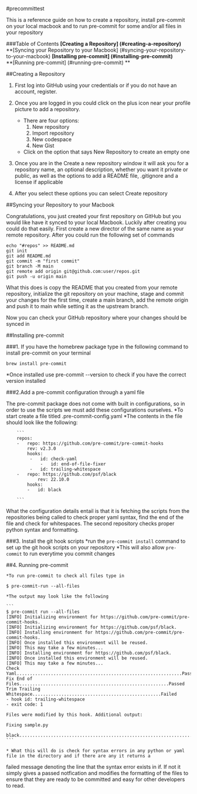 #precommittest

This is a reference guide on how to create a repository, install pre-commit on your local macbook
and to run pre-commit for some and/or all files in your repository


###Table of Contents
**[Creating a Repository] (#creating-a-repository)**<br>
**[Syncing your Repository to your Macbook] (#syncing-your-repository-to-your-macbook)
**[Installing pre-commit] (#installing-pre-commit)**<br>
**[Running pre-commit] (#running-pre-commit) **<br>


##Creating a Repository

1. First log into GitHub using your credentials or if you do not have an account, register.
2. Once you are logged in you could click on the plus icon near your profile picture to add a repository.
	* There are four options:
 		1. New repository
		2. Import repository
		3. New codespace
		4. New Gist
	* Click on the option that says New Repository to create an empty one

3. Once you are in the Create a new repository window it will ask you for a repository name, an optional description,
whether you want it private or public, as well as the options to add a README file, .gitignore and a license if applicable

4. After you select these options you can select Create repository

##Syncing your Repository to your Macbook

Congratulations, you just created your first repository on GitHub but you would like have it synced to your local Macbook. Luckily
after creating you could do that easily. First create a new director of the same name as your remote repository.
After you could run the following set of commands

```
echo "#repos" >> README.md
git init
git add README.md
git commit -m "first commit"
git branch -M main
git remote add origin git@github.com:user/repos.git
git push -u origin main

```

What this does is copy the README that you created from your remote repository, initialize the git repository on your machine,
stage and commit your changes for the first time, create a main branch, add the remote origin and push it to main while
setting it as the upstream branch.


Now you can check your GitHub repository where your changes should be synced in


##Installing pre-commit

###1. If you have the homebrew package type in the following command to install pre-commit on your terminal

```
brew install pre-commit

```

*Once installed use pre-commit --version to check if you have the correct version installed

###2.Add a pre-commit configuration through a yaml file

The pre-commit package does not come with built in configurations, so in order to use the scripts we
must add these configurations ourselves.
	*To start create a file titled .pre-commit-config.yaml
	*The contents in the file should look like the following:

		```
		repos:
		-   repo: https://github.com/pre-commit/pre-commit-hooks
		    rev: v2.3.0
   		    hooks:
 		     -   id: check-yaml
    		     -   id: end-of-file-fixer
   		     -   id: trailing-whitespace
		-   repo: https://github.com/psf/black
    		    rev: 22.10.0
 		    hooks:
   	        -   id: black

		```
What the configuration details entail is that it is fetching the scripts from the repositories being called
to check proper yaml syntax, find the end of the file and check for whitespaces. The second repository checks
proper python syntax and formatting.


###3. Install the git hook scripts
	*run the ```pre-commit install``` command to set up the git hook scripts on your repository
	*This will also allow ```pre-commit``` to run everytime you commit changes


##4. Running pre-commit

	*To run pre-commit to check all files type in

```$ pre-commit-run --all-files```

	*The output may look like the following

	```
	$ pre-commit run --all-files
	[INFO] Initializing environment for https://github.com/pre-commit/pre-commit-hooks.
	[INFO] Initializing environment for https://github.com/psf/black.
	[INFO] Installing environment for https://github.com/pre-commit/pre-commit-hooks.
	[INFO] Once installed this environment will be reused.
	[INFO] This may take a few minutes...
	[INFO] Installing environment for https://github.com/psf/black.
	[INFO] Once installed this environment will be reused.
	[INFO] This may take a few minutes...
	Check Yaml...............................................................Passed
	Fix End of Files.........................................................Passed
	Trim Trailing Whitespace.................................................Failed
	- hook id: trailing-whitespace
	- exit code: 1

	Files were modified by this hook. Additional output:

	Fixing sample.py

	black....................................................................Passed
	```

	* What this will do is check for syntax errors in any python or yaml file in the directory and if there are any it returns a
failed message denoting the line that the syntax error exists in if. If not it simply gives a passed notfication and modifies the
formatting of the files to ensure that they are ready to be committed and easy for other developers to read.
